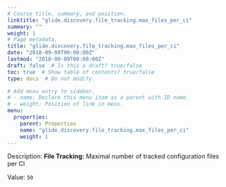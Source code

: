 ```yaml
---
# Course title, summary, and position.
linktitle: "glide.discovery.file_tracking.max_files_per_ci"
summary: ""
weight: 1
# Page metadata.
title: "glide.discovery.file_tracking.max_files_per_ci"
date: "2018-09-09T00:00:00Z"
lastmod: "2018-09-09T00:00:00Z"
draft: false  # Is this a draft? true/false
toc: true  # Show table of contents? true/false
type: docs  # Do not modify.

# Add menu entry to sidebar.
# - name: Declare this menu item as a parent with ID name.
# - weight: Position of link in menu.
menu:
  properties:
    parent: Properties
    name: "glide.discovery.file_tracking.max_files_per_ci"
    weight: 1
---
```


Description: <b>File Tracking:</b> Maximal number of tracked configuration files per CI


Value: `50`
